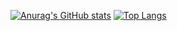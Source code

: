 [![Anurag's GitHub stats](https://github-readme-stats.vercel.app/api?username=tecsecret&show_icons=true&theme=merko)](https://github.com/anuraghazra/github-readme-stats)
[![Top Langs](https://github-readme-stats.vercel.app/api/top-langs/?username=tecsecret&show_icons=true&theme=chartreuse-dark)](https://github.com/anuraghazra/github-readme-stats)
